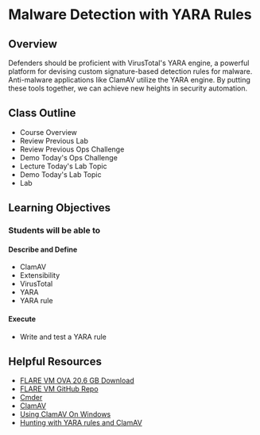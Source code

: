 # Malware Detection with YARA Rules

## Overview

Defenders should be proficient with VirusTotal's YARA engine, a powerful platform for devising custom signature-based detection rules for malware. Anti-malware applications like ClamAV utilize the YARA engine. By putting these tools together, we can achieve new heights in security automation.

## Class Outline

- Course Overview
- Review Previous Lab
- Review Previous Ops Challenge
- Demo Today's Ops Challenge
- Lecture Today's Lab Topic
- Demo Today's Lab Topic
- Lab

## Learning Objectives

### Students will be able to

#### Describe and Define

- ClamAV
- Extensibility
- VirusTotal
- YARA
- YARA rule

#### Execute

- Write and test a YARA rule

## Helpful Resources

- [FLARE VM OVA 20.6 GB Download](https://github.com/codefellows/ops-401-cybersecurity-guide/tree/main/curriculum#downloads-table)
- [FLARE VM GitHub Repo](https://github.com/fireeye/flare-vm)
- [Cmder](https://cmder.net/)
- [ClamAV](http://www.clamav.net/)
- [Using ClamAV On Windows](https://blog.didierstevens.com/2017/08/24/quickpost-using-clamav-on-windows/)
- [Hunting with YARA rules and ClamAV](https://blog.nviso.eu/2017/02/14/hunting-with-yara-rules-and-clamav/)
